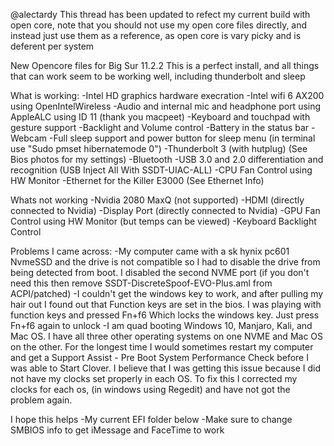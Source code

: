 @alectardy
This thread has been updated to refect my current build with open core, note that you should not use my open core files directly, and instead just use them as a reference, as open core is vary picky and is deferent per system

New Opencore files for Big Sur 11.2.2
This is a perfect install, and all things that can work seem to be working well, including thunderbolt and sleep

What is working:
-Intel HD graphics hardware execration
-Intel wifi 6 AX200 using OpenIntelWireless
-Audio and internal mic and headphone port using AppleALC using ID 11 (thank you macpeet)
-Keyboard and touchpad with gesture support
-Backlight and Volume control
-Battery in the status bar
-Webcam
-Full sleep support and power button for sleep menu (in terminal use "Sudo pmset hibernatemode 0")
-Thunderbolt 3 (with hutplug) (See Bios photos for my settings)
-Bluetooth
-USB 3.0 and 2.0 differentiation and recognition (USB Inject All With SSDT-UIAC-ALL)
-CPU Fan Control using HW Monitor
-Ethernet for the Killer E3000 (See Ethernet Info)

Whats not working
-Nvidia 2080 MaxQ (not supported)
-HDMI (directly connected to Nvidia)
-Display Port (directly connected to Nvidia)
-GPU Fan Control using HW Monitor (but temps can be viewed)
-Keyboard Backlight Control

Problems I came across:
-My computer came with a sk hynix pc601 NvmeSSD and the drive is not compatible so I had to disable the drive from being detected from boot. I disabled the second NVME port (if you don't need this then remove SSDT-DiscreteSpoof-EVO-Plus.aml from ACPI/patched)
-I couldn't get the windows key to work, and after pulling my hair out I found out that Function keys are set in the bios. I was playing with function keys and pressed Fn+f6 Which locks the windows key. Just press Fn+f6 again to unlock
-I am quad booting Windows 10, Manjaro, Kali, and Mac OS. I have all three other operating systems on one NVME and Mac OS on the other. For the longest time I would sometimes restart my computer and get a Support Assist - Pre Boot System Performance Check before I was able to Start Clover. I believe that I was getting this issue because I did not have my clocks set properly in each OS. To fix this I corrected my clocks for each os, (in windows using Regedit) and have not got the problem again.


I hope this helps
-My current EFI folder below
-Make sure to change SMBIOS info to get iMessage and FaceTime to work
